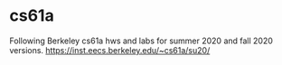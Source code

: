 # cs61a

Following Berkeley cs61a hws and labs for summer 2020 and fall 2020 versions.
https://inst.eecs.berkeley.edu/~cs61a/su20/

